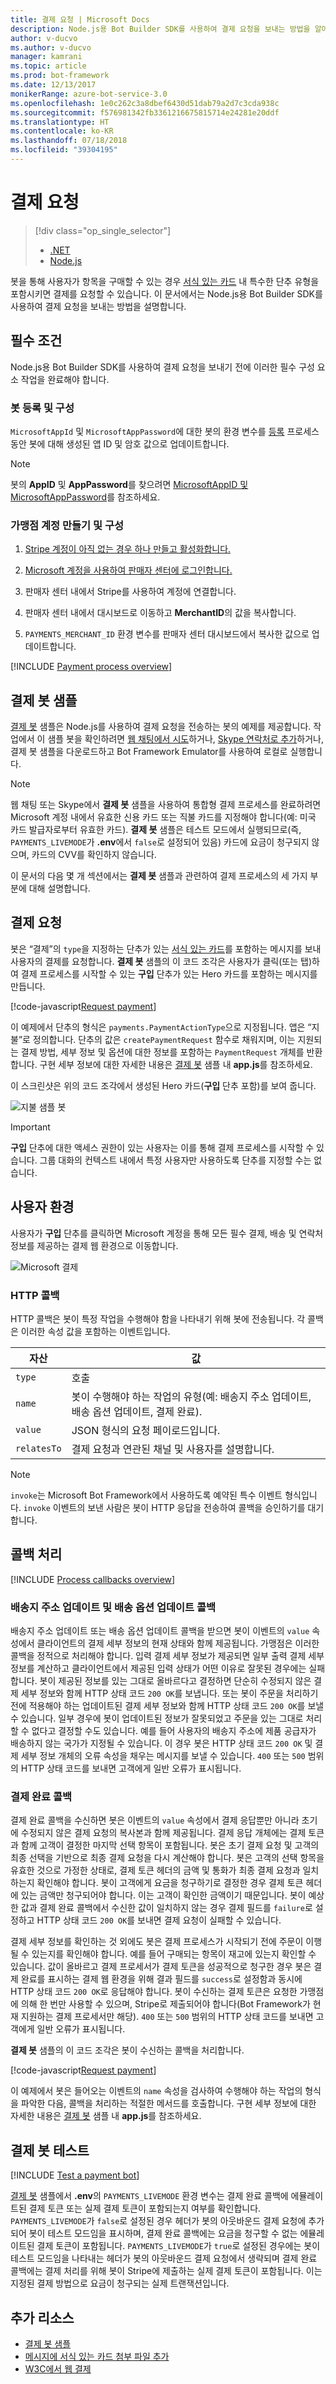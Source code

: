 ```yaml
---
title: 결제 요청 | Microsoft Docs
description: Node.js용 Bot Builder SDK를 사용하여 결제 요청을 보내는 방법을 알아봅니다.
author: v-ducvo
ms.author: v-ducvo
manager: kamrani
ms.topic: article
ms.prod: bot-framework
ms.date: 12/13/2017
monikerRange: azure-bot-service-3.0
ms.openlocfilehash: 1e0c262c3a8dbef6430d51dab79a2d7c3cda938c
ms.sourcegitcommit: f576981342fb3361216675815714e24281e20ddf
ms.translationtype: HT
ms.contentlocale: ko-KR
ms.lasthandoff: 07/18/2018
ms.locfileid: "39304195"
---
```

# <a name="request-payment"></a>결제 요청
> [!div class="op_single_selector"]
> - [.NET](../dotnet/bot-builder-dotnet-request-payment.md)
> - [Node.js](../nodejs/bot-builder-nodejs-request-payment.md)

봇을 통해 사용자가 항목을 구매할 수 있는 경우 [서식 있는 카드](bot-builder-nodejs-send-rich-cards.md) 내 특수한 단추 유형을 포함시키면 결제를 요청할 수 있습니다. 이 문서에서는 Node.js용 Bot Builder SDK를 사용하여 결제 요청을 보내는 방법을 설명합니다.

## <a name="prerequisites"></a>필수 조건

Node.js용 Bot Builder SDK를 사용하여 결제 요청을 보내기 전에 이러한 필수 구성 요소 작업을 완료해야 합니다.

### <a name="register-and-configure-your-bot"></a>봇 등록 및 구성

`MicrosoftAppId` 및 `MicrosoftAppPassword`에 대한 봇의 환경 변수를 [등록](~/bot-service-quickstart-registration.md) 프로세스 동안 봇에 대해 생성된 앱 ID 및 암호 값으로 업데이트합니다. 

> [!NOTE]
> 봇의 **AppID** 및 **AppPassword**를 찾으려면 [MicrosoftAppID 및 MicrosoftAppPassword](~/bot-service-manage-overview.md#microsoftappid-and-microsoftapppassword)를 참조하세요.

### <a name="create-and-configure-merchant-account"></a>가맹점 계정 만들기 및 구성

1. <a href="https://dashboard.stripe.com/register" target="_blank">Stripe 계정이 아직 없는 경우 하나 만들고 활성화합니다.</a>

2. <a href="https://seller.microsoft.com/en-us/dashboard/registration/seller/?accountprogram=botframework" target="_blank">Microsoft 계정을 사용하여 판매자 센터에 로그인합니다.</a>

3. 판매자 센터 내에서 Stripe를 사용하여 계정에 연결합니다.

4. 판매자 센터 내에서 대시보드로 이동하고 **MerchantID**의 값을 복사합니다.

5. `PAYMENTS_MERCHANT_ID` 환경 변수를 판매자 센터 대시보드에서 복사한 값으로 업데이트합니다. 

[!INCLUDE [Payment process overview](../includes/snippet-payment-process-overview.md)]

## <a name="payment-bot-sample"></a>결제 봇 샘플

<a href="https://github.com/Microsoft/BotBuilder-Samples/tree/master/Node/sample-payments" target="_blank">결제 봇</a> 샘플은 Node.js를 사용하여 결제 요청을 전송하는 봇의 예제를 제공합니다. 작업에서 이 샘플 봇을 확인하려면 <a href="https://webchat.botframework.com/embed/paymentsample?s=d39Bk7JOMzQ.cwA.Rig.dumLki9bs3uqfWFMjXPn5PFnQVmT2VAVR1Zl1iPi07k" target="_blank">웹 채팅에서 시도</a>하거나, <a href="https://join.skype.com/bot/9fbc0f17-43eb-40fe-bf3b-af151e6ce45e" target="_blank">Skype 연락처로 추가</a>하거나, 결제 봇 샘플을 다운로드하고 Bot Framework Emulator를 사용하여 로컬로 실행합니다. 

> [!NOTE]
> 웹 채팅 또는 Skype에서 **결제 봇** 샘플을 사용하여 통합형 결제 프로세스를 완료하려면 Microsoft 계정 내에서 유효한 신용 카드 또는 직불 카드를 지정해야 합니다(예: 미국 카드 발급자로부터 유효한 카드). **결제 봇** 샘플은 테스트 모드에서 실행되므로(즉, `PAYMENTS_LIVEMODE`가 **.env**에서 `false`로 설정되어 있음) 카드에 요금이 청구되지 않으며, 카드의 CVV를 확인하지 않습니다.

이 문서의 다음 몇 개 섹션에서는 **결제 봇** 샘플과 관련하여 결제 프로세스의 세 가지 부분에 대해 설명합니다.

## <a id="request-payment"></a> 결제 요청

봇은 “결제”의 `type`을 지정하는 단추가 있는 [서식 있는 카드](bot-builder-nodejs-send-rich-cards.md)를 포함하는 메시지를 보내 사용자의 결제를 요청합니다. **결제 봇** 샘플의 이 코드 조각은 사용자가 클릭(또는 탭)하여 결제 프로세스를 시작할 수 있는 **구입** 단추가 있는 Hero 카드를 포함하는 메시지를 만듭니다. 

[!code-javascript[Request payment](../includes/code/node-request-payment.js#requestPayment)]

이 예제에서 단추의 형식은 `payments.PaymentActionType`으로 지정됩니다. 앱은 “지불”로 정의합니다. 단추의 값은 `createPaymentRequest` 함수로 채워지며, 이는 지원되는 결제 방법, 세부 정보 및 옵션에 대한 정보를 포함하는 `PaymentRequest` 개체를 반환합니다. 구현 세부 정보에 대한 자세한 내용은 <a href="https://github.com/Microsoft/BotBuilder-Samples/tree/master/Node/sample-payments" target="_blank">결제 봇</a> 샘플 내 **app.js**를 참조하세요.

이 스크린샷은 위의 코드 조각에서 생성된 Hero 카드(**구입** 단추 포함)를 보여 줍니다. 
 
![지불 샘플 봇](../media/payments-bot-buy.png) 

> [!IMPORTANT]
> **구입** 단추에 대한 액세스 권한이 있는 사용자는 이를 통해 결제 프로세스를 시작할 수 있습니다. 그룹 대화의 컨텍스트 내에서 특정 사용자만 사용하도록 단추를 지정할 수는 없습니다. 

## <a id="user-experience"></a> 사용자 환경

사용자가 **구입** 단추를 클릭하면 Microsoft 계정을 통해 모든 필수 결제, 배송 및 연락처 정보를 제공하는 결제 웹 환경으로 이동합니다. 

![Microsoft 결제](../media/microsoft-payment.png)

### <a name="http-callbacks"></a>HTTP 콜백

HTTP 콜백은 봇이 특정 작업을 수행해야 함을 나타내기 위해 봇에 전송됩니다. 각 콜백은 이러한 속성 값을 포함하는 이벤트입니다. 

| 자산 | 값 |
|----|----|
| `type` | 호출 | 
| `name` | 봇이 수행해야 하는 작업의 유형(예: 배송지 주소 업데이트, 배송 옵션 업데이트, 결제 완료). | 
| `value` | JSON 형식의 요청 페이로드입니다. | 
| `relatesTo` |  결제 요청과 연관된 채널 및 사용자를 설명합니다. | 

> [!NOTE]
> `invoke`는 Microsoft Bot Framework에서 사용하도록 예약된 특수 이벤트 형식입니다. `invoke` 이벤트의 보낸 사람은 봇이 HTTP 응답을 전송하여 콜백을 승인하기를 대기합니다.

## <a id="process-callbacks"></a> 콜백 처리

[!INCLUDE [Process callbacks overview](../includes/snippet-payment-process-callbacks-overview.md)]

### <a name="shipping-address-update-and-shipping-option-update-callbacks"></a>배송지 주소 업데이트 및 배송 옵션 업데이트 콜백

배송지 주소 업데이트 또는 배송 옵션 업데이트 콜백을 받으면 봇이 이벤트의 `value` 속성에서 클라이언트의 결제 세부 정보의 현재 상태와 함께 제공됩니다.
가맹점은 이러한 콜백을 정적으로 처리해야 합니다. 입력 결제 세부 정보가 제공되면 일부 출력 결제 세부 정보를 계산하고 클라이언트에서 제공된 입력 상태가 어떤 이유로 잘못된 경우에는 실패합니다. 봇이 제공된 정보를 있는 그대로 올바르다고 결정하면 단순히 수정되지 않은 결제 세부 정보와 함께 HTTP 상태 코드 `200 OK`를 보냅니다. 또는 봇이 주문을 처리하기 전에 적용해야 하는 업데이트된 결제 세부 정보와 함께 HTTP 상태 코드 `200 OK`를 보낼 수 있습니다. 일부 경우에 봇이 업데이트된 정보가 잘못되었고 주문을 있는 그대로 처리할 수 없다고 결정할 수도 있습니다. 예를 들어 사용자의 배송지 주소에 제품 공급자가 배송하지 않는 국가가 지정될 수 있습니다. 이 경우 봇은 HTTP 상태 코드 `200 OK` 및 결제 세부 정보 개체의 오류 속성을 채우는 메시지를 보낼 수 있습니다. `400` 또는 `500` 범위의 HTTP 상태 코드를 보내면 고객에게 일반 오류가 표시됩니다.

### <a name="payment-complete-callbacks"></a>결제 완료 콜백

결제 완료 콜백을 수신하면 봇은 이벤트의 `value` 속성에서 결제 응답뿐만 아니라 초기에 수정되지 않은 결제 요청의 복사본과 함께 제공됩니다. 결제 응답 개체에는 결제 토큰과 함께 고객이 결정한 마지막 선택 항목이 포함됩니다. 봇은 초기 결제 요청 및 고객의 최종 선택을 기반으로 최종 결제 요청을 다시 계산해야 합니다. 봇은 고객의 선택 항목을 유효한 것으로 가정한 상태로, 결제 토큰 헤더의 금액 및 통화가 최종 결제 요청과 일치하는지 확인해야 합니다.  봇이 고객에게 요금을 청구하기로 결정한 경우 결제 토큰 헤더에 있는 금액만 청구되어야 합니다. 이는 고객이 확인한 금액이기 때문입니다. 봇이 예상한 값과 결제 완료 콜백에서 수신한 값이 일치하지 않는 경우 결제 필드를 `failure`로 설정하고 HTTP 상태 코드 `200 OK`를 보내면 결제 요청이 실패할 수 있습니다.   

결제 세부 정보를 확인하는 것 외에도 봇은 결제 프로세스가 시작되기 전에 주문이 이행될 수 있는지를 확인해야 합니다. 예를 들어 구매되는 항목이 재고에 있는지 확인할 수 있습니다. 값이 올바르고 결제 프로세서가 결제 토큰을 성공적으로 청구한 경우 봇은 결제 완료를 표시하는 결제 웹 환경을 위해 결과 필드를 `success`로 설정함과 동시에 HTTP 상태 코드 `200 OK`로 응답해야 합니다. 봇이 수신하는 결제 토큰은 요청한 가맹점에 의해 한 번만 사용할 수 있으며, Stripe로 제출되어야 합니다(Bot Framework가 현재 지원하는 결제 프로세서만 해당). `400` 또는 `500` 범위의 HTTP 상태 코드를 보내면 고객에게 일반 오류가 표시됩니다.

**결제 봇** 샘플의 이 코드 조각은 봇이 수신하는 콜백을 처리합니다. 

[!code-javascript[Request payment](../includes/code/node-request-payment.js#processCallback)]

이 예제에서 봇은 들어오는 이벤트의 `name` 속성을 검사하여 수행해야 하는 작업의 형식을 파악한 다음, 콜백을 처리하는 적절한 메서드를 호출합니다. 구현 세부 정보에 대한 자세한 내용은 <a href="https://github.com/Microsoft/BotBuilder-Samples/tree/master/Node/sample-payments" target="_blank">결제 봇</a> 샘플 내 **app.js**를 참조하세요.

## <a name="testing-a-payment-bot"></a>결제 봇 테스트

[!INCLUDE [Test a payment bot](../includes/snippet-payment-test-bot.md)]

<a href="https://github.com/Microsoft/BotBuilder-Samples/tree/master/Node/sample-payments" target="_blank">결제 봇</a> 샘플에서 **.env**의 `PAYMENTS_LIVEMODE` 환경 변수는 결제 완료 콜백에 에뮬레이트된 결제 토큰 또는 실제 결제 토큰이 포함되는지 여부를 확인합니다. `PAYMENTS_LIVEMODE`가 `false`로 설정된 경우 헤더가 봇의 아웃바운드 결제 요청에 추가되어 봇이 테스트 모드임을 표시하며, 결제 완료 콜백에는 요금을 청구할 수 없는 에뮬레이트된 결제 토큰이 포함됩니다. `PAYMENTS_LIVEMODE`가 `true`로 설정된 경우에는 봇이 테스트 모드임을 나타내는 헤더가 봇의 아웃바운드 결제 요청에서 생략되며 결제 완료 콜백에는 결제 처리를 위해 봇이 Stripe에 제출하는 실제 결제 토큰이 포함됩니다. 이는 지정된 결제 방법으로 요금이 청구되는 실제 트랜잭션입니다. 

## <a name="additional-resources"></a>추가 리소스

- <a href="https://github.com/Microsoft/BotBuilder-Samples/tree/master/Node/sample-payments" target="_blank">결제 봇 샘플</a>
- [메시지에 서식 있는 카드 첨부 파일 추가](bot-builder-nodejs-send-rich-cards.md)
- <a href="http://www.w3.org/Payments/" target="_blank">W3C에서 웹 결제</a> 
